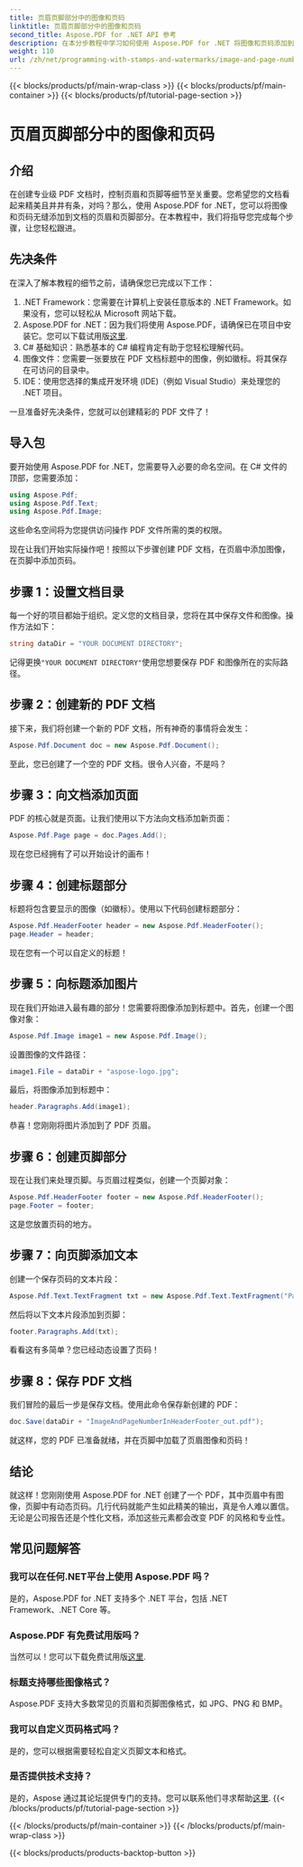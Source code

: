 ```yaml
---
title: 页眉页脚部分中的图像和页码
linktitle: 页眉页脚部分中的图像和页码
second_title: Aspose.PDF for .NET API 参考
description: 在本分步教程中学习如何使用 Aspose.PDF for .NET 将图像和页码添加到 PDF 的页眉和页脚。
weight: 110
url: /zh/net/programming-with-stamps-and-watermarks/image-and-page-number-in-header-footer-section/
---
```


{{< blocks/products/pf/main-wrap-class >}}
{{< blocks/products/pf/main-container >}}
{{< blocks/products/pf/tutorial-page-section >}}

# 页眉页脚部分中的图像和页码

## 介绍

在创建专业级 PDF 文档时，控制页眉和页脚等细节至关重要。您希望您的文档看起来精美且井井有条，对吗？那么，使用 Aspose.PDF for .NET，您可以将图像和页码无缝添加到文档的页眉和页脚部分。在本教程中，我们将指导您完成每个步骤，让您轻松跟进。

## 先决条件

在深入了解本教程的细节之前，请确保您已完成以下工作：

1. .NET Framework：您需要在计算机上安装任意版本的 .NET Framework。如果没有，您可以轻松从 Microsoft 网站下载。
2.  Aspose.PDF for .NET：因为我们将使用 Aspose.PDF，请确保已在项目中安装它。您可以下载试用版[这里](https://releases.aspose.com/pdf/net/).
3. C# 基础知识：熟悉基本的 C# 编程肯定有助于您轻松理解代码。
4. 图像文件：您需要一张要放在 PDF 文档标题中的图像，例如徽标。将其保存在可访问的目录中。 
5. IDE：使用您选择的集成开发环境 (IDE)（例如 Visual Studio）来处理您的 .NET 项目。

一旦准备好先决条件，您就可以创建精彩的 PDF 文件了！

## 导入包

要开始使用 Aspose.PDF for .NET，您需要导入必要的命名空间。在 C# 文件的顶部，您需要添加：

```csharp
using Aspose.Pdf;
using Aspose.Pdf.Text;
using Aspose.Pdf.Image;
```

这些命名空间将为您提供访问操作 PDF 文件所需的类的权限。

现在让我们开始实际操作吧！按照以下步骤创建 PDF 文档，在页眉中添加图像，在页脚中添加页码。

## 步骤 1：设置文档目录

每一个好的项目都始于组织。定义您的文档目录，您将在其中保存文件和图像。操作方法如下：

```csharp
string dataDir = "YOUR DOCUMENT DIRECTORY";
```

记得更换`"YOUR DOCUMENT DIRECTORY"`使用您想要保存 PDF 和图像所在的实际路径。

## 步骤 2：创建新的 PDF 文档

接下来，我们将创建一个新的 PDF 文档，所有神奇的事情将会发生：

```csharp
Aspose.Pdf.Document doc = new Aspose.Pdf.Document();
```

至此，您已创建了一个空的 PDF 文档。很令人兴奋，不是吗？

## 步骤 3：向文档添加页面

PDF 的核心就是页面。让我们使用以下方法向文档添加新页面：

```csharp
Aspose.Pdf.Page page = doc.Pages.Add();
```

现在您已经拥有了可以开始设计的画布！

## 步骤 4：创建标题部分

标题将包含要显示的图像（如徽标）。使用以下代码创建标题部分：

```csharp
Aspose.Pdf.HeaderFooter header = new Aspose.Pdf.HeaderFooter();
page.Header = header;
```

现在您有一个可以自定义的标题！

## 步骤 5：向标题添加图片

现在我们开始进入最有趣的部分！您需要将图像添加到标题中。首先，创建一个图像对象：

```csharp
Aspose.Pdf.Image image1 = new Aspose.Pdf.Image();
```

设置图像的文件路径：

```csharp
image1.File = dataDir + "aspose-logo.jpg";
```

最后，将图像添加到标题中：

```csharp
header.Paragraphs.Add(image1);
```

恭喜！您刚刚将图片添加到了 PDF 页眉。

## 步骤 6：创建页脚部分

现在让我们来处理页脚。与页眉过程类似，创建一个页脚对象：

```csharp
Aspose.Pdf.HeaderFooter footer = new Aspose.Pdf.HeaderFooter();
page.Footer = footer;
```

这是您放置页码的地方。 

## 步骤 7：向页脚添加文本

创建一个保存页码的文本片段：

```csharp
Aspose.Pdf.Text.TextFragment txt = new Aspose.Pdf.Text.TextFragment("Page: ($p of $P ) ");
```

然后将以下文本片段添加到页脚：

```csharp
footer.Paragraphs.Add(txt);
```

看看这有多简单？您已经动态设置了页码！

## 步骤 8：保存 PDF 文档

我们冒险的最后一步是保存文档。使用此命令保存新创建的 PDF：

```csharp
doc.Save(dataDir + "ImageAndPageNumberInHeaderFooter_out.pdf");
```

就这样，您的 PDF 已准备就绪，并在页脚中加载了页眉图像和页码！

## 结论

就这样！您刚刚使用 Aspose.PDF for .NET 创建了一个 PDF，其中页眉中有图像，页脚中有动态页码。几行代码就能产生如此精美的输出，真是令人难以置信。无论是公司报告还是个性化文档，添加这些元素都会改变 PDF 的风格和专业性。

## 常见问题解答

### 我可以在任何.NET平台上使用 Aspose.PDF 吗？
是的，Aspose.PDF for .NET 支持多个 .NET 平台，包括 .NET Framework、.NET Core 等。

### Aspose.PDF 有免费试用版吗？
当然可以！您可以下载免费试用版[这里](https://releases.aspose.com/).

### 标题支持哪些图像格式？
Aspose.PDF 支持大多数常见的页眉和页脚图像格式，如 JPG、PNG 和 BMP。

### 我可以自定义页码格式吗？
是的，您可以根据需要轻松自定义页脚文本和格式。

### 是否提供技术支持？
是的，Aspose 通过其论坛提供专门的支持。您可以联系他们寻求帮助[这里](https://forum.aspose.com/c/pdf/10).
{{< /blocks/products/pf/tutorial-page-section >}}

{{< /blocks/products/pf/main-container >}}
{{< /blocks/products/pf/main-wrap-class >}}

{{< blocks/products/products-backtop-button >}}
